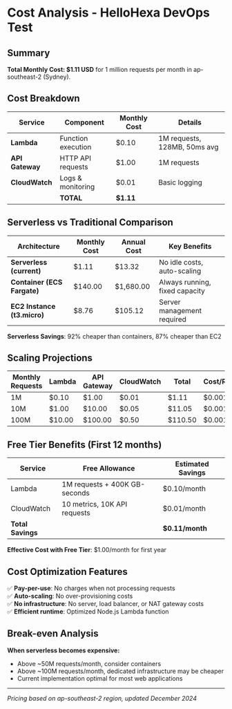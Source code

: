# Cost Analysis - HelloHexa DevOps Test

## Summary

**Total Monthly Cost: $1.11 USD** for 1 million requests per month in ap-southeast-2 (Sydney).

## Cost Breakdown

| Service         | Component          | Monthly Cost | Details                      |
| --------------- | ------------------ | ------------ | ---------------------------- |
| **Lambda**      | Function execution | $0.10        | 1M requests, 128MB, 50ms avg |
| **API Gateway** | HTTP API requests  | $1.00        | 1M requests                  |
| **CloudWatch**  | Logs & monitoring  | $0.01        | Basic logging                |
|                 | **TOTAL**          | **$1.11**    |                              |

## Serverless vs Traditional Comparison

| Architecture                | Monthly Cost | Annual Cost | Key Benefits                   |
| --------------------------- | ------------ | ----------- | ------------------------------ |
| **Serverless (current)**    | $1.11        | $13.32      | No idle costs, auto-scaling    |
| **Container (ECS Fargate)** | $140.00      | $1,680.00   | Always running, fixed capacity |
| **EC2 Instance (t3.micro)** | $8.76        | $105.12     | Server management required     |

**Serverless Savings**: 92% cheaper than containers, 87% cheaper than EC2

## Scaling Projections

| Monthly Requests | Lambda | API Gateway | CloudWatch | Total   | Cost/Request |
| ---------------- | ------ | ----------- | ---------- | ------- | ------------ |
| 1M               | $0.10  | $1.00       | $0.01      | $1.11   | $0.00111     |
| 10M              | $1.00  | $10.00      | $0.05      | $11.05  | $0.001105    |
| 100M             | $10.00 | $100.00     | $0.50      | $110.50 | $0.001105    |

## Free Tier Benefits (First 12 months)

| Service           | Free Allowance                | Estimated Savings |
| ----------------- | ----------------------------- | ----------------- |
| Lambda            | 1M requests + 400K GB-seconds | $0.10/month       |
| CloudWatch        | 10 metrics, 10K API requests  | $0.01/month       |
| **Total Savings** |                               | **$0.11/month**   |

**Effective Cost with Free Tier**: $1.00/month for first year

## Cost Optimization Features

✅ **Pay-per-use**: No charges when not processing requests  
✅ **Auto-scaling**: No over-provisioning costs  
✅ **No infrastructure**: No server, load balancer, or NAT gateway costs  
✅ **Efficient runtime**: Optimized Node.js Lambda function

## Break-even Analysis

**When serverless becomes expensive:**

- Above ~50M requests/month, consider containers
- Above ~100M requests/month, dedicated infrastructure may be cheaper
- Current implementation optimal for most web applications

---

_Pricing based on ap-southeast-2 region, updated December 2024_
